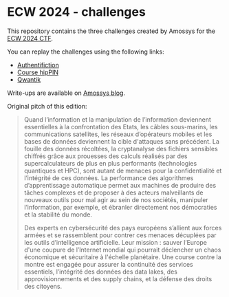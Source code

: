 # ECW 2024 - challenges

This repository contains the three challenges created by Amossys for the [ECW 2024 CTF](https://www.european-cyber-week.eu/ctf).

You can replay the challenges using the following links:
- [Authentifiction](./Authentifiction/)
- [Course hipPIN](./Course_hipPIN/)
- [Qwantik](./Qwantik/)

Write-ups are available on [Amossys blog](https://www.amossys.fr/insights/blog-technique/european-cyber-week-2024-challenges-write-ups/).

Original pitch of this edition:
> Quand l’information et la manipulation de l’information deviennent essentielles à la confrontation des Etats, les câbles sous-marins, les communications satellites, les réseaux d’opérateurs mobiles et les bases de données deviennent la cible d'attaques sans précédent. La fouille des données récoltées, la cryptanalyse des fichiers sensibles chiffrés grâce aux prouesses des calculs réalisés par des supercalculateurs de plus en plus performants (technologies quantiques et HPC), sont autant de menaces pour la confidentialité et l’intégrité de ces données. La performance des algorithmes d’apprentissage automatique permet aux machines de produire des tâches complexes et de proposer à des acteurs malveillants de nouveaux outils pour mal agir au sein de nos sociétés, manipuler l’information, par exemple, et ébranler directement nos démocraties et la stabilité du monde.
>
> Des experts en cybersécurité des pays européens s’allient aux forces armées et se rassemblent pour contrer ces menaces décuplées par les outils d’intelligence artificielle. Leur mission : sauver l’Europe d'une coupure de l’Internet mondial qui pourrait déclencher un chaos économique et sécuritaire à l'échelle planétaire. Une course contre la montre est engagée pour assurer la continuité des services essentiels, l’intégrité des données des data lakes, des approvisionnements et des supply chains, et la défense des droits des citoyens.